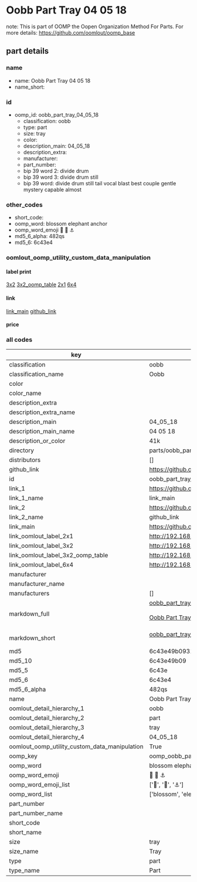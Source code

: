 # Oobb Part Tray 04 05 18  

note: This is part of OOMP the Oopen Organization Method For Parts. For more details: https://github.com/oomlout/oomp_base

##  part details





### name
* name: Oobb Part Tray 04 05 18
* name_short: 
### id
* oomp_id: oobb_part_tray_04_05_18
  * classification: oobb
  * type: part
  * size: tray
  * color: 
  * description_main: 04_05_18
  * description_extra: 
  * manufacturer: 
  * part_number: 
  * bip 39 word 2: divide drum
  * bip 39 word 3: divide drum still
  * bip 39 word: divide drum still tail vocal blast best couple gentle mystery capable almost

### other_codes
* short_code: 
* oomp_word: blossom elephant anchor
* oomp_word_emoji :blossom: :elephant: :anchor:
* md5_6_alpha: 482qs
* md5_6: 6c43e4






### oomlout_oomp_utility_custom_data_manipulation
#### label print
[3x2](http://192.168.1.245:1112/?label=oomp%20482qs)
[3x2_oomp_table](http://192.168.1.107:1112/?label=oomp%20482qs)
[2x1](http://192.168.1.242:1112/?label=oomp%20482qs)
[6x4](http://192.168.1.55:1112/?label=oomp%20482qs)    

#### link

[link_main](https://github.com/oomlout/oomlout_oomp_current_version_messy/tree/main/parts/oobb_part_tray_04_05_18) [github_link](https://github.com/oomlout/oomlout_oomp_part_src/tree/main/parts/oobb_part_tray_04_05_18)                             

#### price







### all codes 
| key | value |  
| --- | --- |  
| classification | oobb |  
| classification_name | Oobb |  
| color |  |  
| color_name |  |  
| description_extra |  |  
| description_extra_name |  |  
| description_main | 04_05_18 |  
| description_main_name | 04 05 18 |  
| description_or_color | 41k |  
| directory | parts/oobb_part_tray_04_05_18 |  
| distributors | [] |  
| github_link | https://github.com/oomlout/oomlout_oomp_part_src/tree/main/parts/oobb_part_tray_04_05_18 |  
| id | oobb_part_tray_04_05_18 |  
| link_1 | https://github.com/oomlout/oomlout_oomp_current_version_messy/tree/main/parts/oobb_part_tray_04_05_18 |  
| link_1_name | link_main |  
| link_2 | https://github.com/oomlout/oomlout_oomp_part_src/tree/main/parts/oobb_part_tray_04_05_18 |  
| link_2_name | github_link |  
| link_main | https://github.com/oomlout/oomlout_oomp_current_version_messy/tree/main/parts/oobb_part_tray_04_05_18 |  
| link_oomlout_label_2x1 | http://192.168.1.242:1112/?label=oomp%20482qs |  
| link_oomlout_label_3x2 | http://192.168.1.245:1112/?label=oomp%20482qs |  
| link_oomlout_label_3x2_oomp_table | http://192.168.1.107:1112/?label=oomp%20482qs |  
| link_oomlout_label_6x4 | http://192.168.1.55:1112/?label=oomp%20482qs |  
| manufacturer |  |  
| manufacturer_name |  |  
| manufacturers | [] |  
| markdown_full | [oobb_part_tray_04_05_18](https://github.com/oomlout/oomlout_oomp_current_version_messy/tree/main/parts/oobb_part_tray_04_05_18)<br>[](https://github.com/oomlout/oomlout_oomp_current_version_messy/tree/main/parts/oobb_part_tray_04_05_18)<br>[Oobb Part Tray 04 05 18](https://github.com/oomlout/oomlout_oomp_current_version_messy/tree/main/parts/oobb_part_tray_04_05_18)<br><br> |  
| markdown_short | [oobb_part_tray_04_05_18](https://github.com/oomlout/oomlout_oomp_current_version_messy/tree/main/parts/oobb_part_tray_04_05_18)<br><br> |  
| md5 | 6c43e49b093122a85dfaadd5ab90e1ff |  
| md5_10 | 6c43e49b09 |  
| md5_5 | 6c43e |  
| md5_6 | 6c43e4 |  
| md5_6_alpha | 482qs |  
| name | Oobb Part Tray 04 05 18 |  
| oomlout_detail_hierarchy_1 | oobb |  
| oomlout_detail_hierarchy_2 | part |  
| oomlout_detail_hierarchy_3 | tray |  
| oomlout_detail_hierarchy_4 | 04_05_18 |  
| oomlout_oomp_utility_custom_data_manipulation | True |  
| oomp_key | oomp_oobb_part_tray_04_05_18 |  
| oomp_word | blossom elephant anchor |  
| oomp_word_emoji | :blossom: :elephant: :anchor: |  
| oomp_word_emoji_list | [':blossom:', ':elephant:', ':anchor:'] |  
| oomp_word_list | ['blossom', 'elephant', 'anchor'] |  
| part_number |  |  
| part_number_name |  |  
| short_code |  |  
| short_name |  |  
| size | tray |  
| size_name | Tray |  
| type | part |  
| type_name | Part |  
